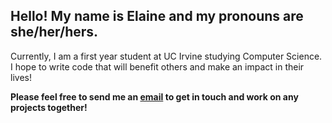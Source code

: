 
<!---
elainelt/elainelt is a ✨ special ✨ repository because its `README.md` (this file) appears on your GitHub profile.
You can click the Preview link to take a look at your changes.
--->

## **Hello! My name is Elaine and my pronouns are she/her/hers.**
Currently, I am a first year student at UC Irvine studying Computer Science.  
I hope to write code that will benefit others and make an impact in their lives!

**Please feel free to send me an [email](mailto:elainelt@uci.edu) to get in touch and work on any projects together!**
